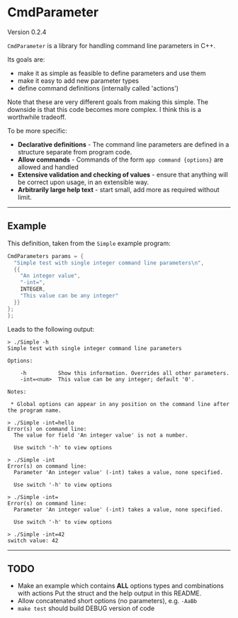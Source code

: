 CmdParameter
============

Version 0.2.4

`CmdParameter` is a library for handling command line parameters in C++.

Its goals are:

  - make it as simple as feasible to define parameters and use them
  - make it easy to add new parameter types
  - define command definitions (internally called 'actions')

 Note that these are very different goals from making this simple.
 The downside is that this code becomes more complex. I think this is a worthwhile tradeoff.
 
To be more specific:

 - **Declarative definitions** - The command line parameters are defined in a structure separate from program code.
 - **Allow commands** - Commands of the form `app command {options}` are allowed and handled
 - **Extensive validation and checking of values** - ensure that anything will be correct upon usage, in an extensible way.
 - **Arbitrarily large help text** - start small, add more as required without limit.

-----

## Example

This definition, taken from the `Simple` example program:

```c++
CmdParameters params = {
  "Simple test with single integer command line parameters\n",
  {{
    "An integer value",
    "-int=",
    INTEGER,
    "This value can be any integer"
  }}
};
};
```

Leads to the following output:

```
> ./Simple -h
Simple test with single integer command line parameters

Options:

    -h          Show this information. Overrides all other parameters.
    -int=<num>  This value can be any integer; default '0'.

Notes:

 * Global options can appear in any position on the command line after the program name.

> ./Simple -int=hello
Error(s) on command line:
  The value for field 'An integer value' is not a number.

  Use switch '-h' to view options

> ./Simple -int
Error(s) on command line:
  Parameter 'An integer value' (-int) takes a value, none specified.

  Use switch '-h' to view options

> ./Simple -int=
Error(s) on command line:
  Parameter 'An integer value' (-int) takes a value, none specified.

  Use switch '-h' to view options

> ./Simple -int=42
switch value: 42

```

-----

## TODO

- Make an example which contains **ALL** options types and combinations with actions
  Put the struct and the help output in this README.
- Allow concatenated short options (no parameters), e.g. `-AaBb`
- `make test` should build DEBUG version of code
